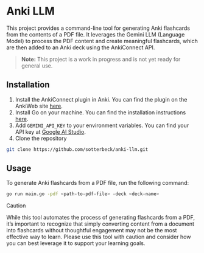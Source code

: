 # Anki LLM

This project provides a command-line tool for generating Anki flashcards from the contents of a PDF file. It leverages
the Gemini LLM (Language Model) to process the PDF content and create meaningful flashcards, which are then added to an
Anki deck using the AnkiConnect API.

> **Note:** This project is a work in progress and is not yet ready for general use.

## Installation

1. Install the AnkiConnect plugin in Anki. You can find the plugin on the AnkiWeb
   site [here](https://ankiweb.net/shared/info/2055492159).
2. Install Go on your machine. You can find the installation instructions [here](https://golang.org/doc/install).
3. Add `GEMINI_API_KEY` to your environment variables. You can find your API key
   at [Google AI Studio]("https://aistudio.google.com/").
2. Clone the repository

  ```bash
  git clone https://github.com/sotterbeck/anki-llm.git
  ```

## Usage

To generate Anki flashcards from a PDF file, run the following command:

```bash
go run main.go -pdf <path-to-pdf-file> -deck <deck-name>
```

> [!CAUTION]
> While this tool automates the process of generating flashcards from a PDF, it’s important to recognize that simply
> converting content from a document into flashcards without thoughtful engagement may not be the most effective way to
> learn. Please use this tool with caution and consider how you can best leverage it to support your learning goals.
